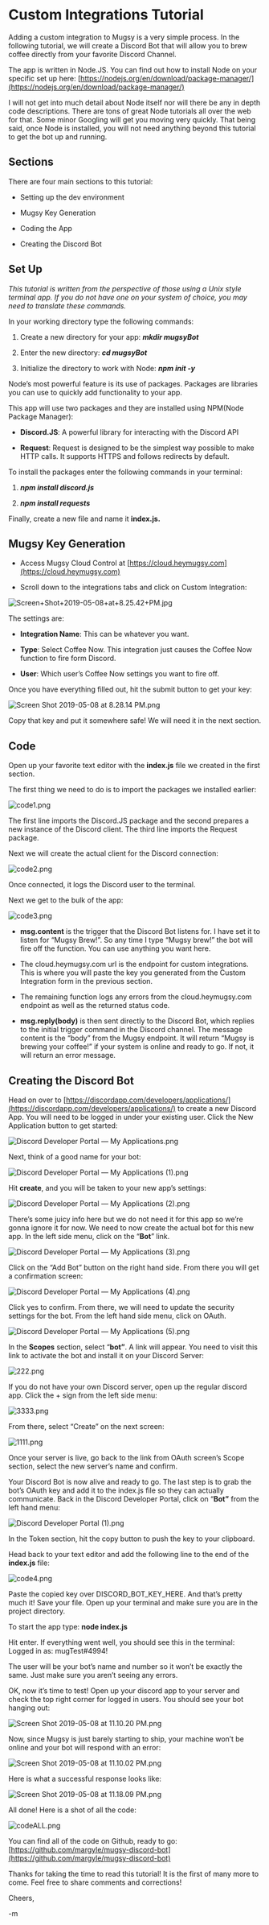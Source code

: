 Custom Integrations Tutorial
============================

Adding a custom integration to Mugsy is a very simple process. In the following tutorial, we will create a Discord Bot that will allow you to brew coffee directly from your favorite Discord Channel.

The app is written in Node.JS. You can find out how to install Node on your specific set up here: [https://nodejs.org/en/download/package-manager/](https://nodejs.org/en/download/package-manager/)

I will not get into much detail about Node itself nor will there be any in depth code descriptions. There are tons of great Node tutorials all over the web for that. Some minor Googling will get you moving very quickly. That being said, once Node is installed, you will not need anything beyond this tutorial to get the bot up and running.

Sections
--------

There are four main sections to this tutorial:

*   Setting up the dev environment
    
*   Mugsy Key Generation
    
*   Coding the App
    
*   Creating the Discord Bot
    

Set Up
------

_This tutorial is written from the perspective of those using a Unix style terminal app. If you do not have one on your system of choice, you may need to translate these commands._

In your working directory type the following commands:

1.  Create a new directory for your app: **_mkdir mugsyBot_**
    
2.  Enter the new directory: **_cd mugsyBot_**
    
3.  Initialize the directory to work with Node: **_npm init -y_**
    

Node’s most powerful feature is its use of packages. Packages are libraries you can use to quickly add functionality to your app.

This app will use two packages and they are installed using NPM(Node Package Manager):

*   **Discord.JS**: A powerful library for interacting with the Discord API
    
*   **Request**: Request is designed to be the simplest way possible to make HTTP calls. It supports HTTPS and follows redirects by default.
    

To install the packages enter the following commands in your terminal:

1.  **_npm install discord.js_**
    
2.  **_npm install requests_**
    

Finally, create a new file and name it **index.js.**

Mugsy Key Generation
--------------------

*   Access Mugsy Cloud Control at [https://cloud.heymugsy.com](https://cloud.heymugsy.com)
    
*   Scroll down to the integrations tabs and click on Custom Integration:
    

![Screen+Shot+2019-05-08+at+8.25.42+PM.jpg](https://images.squarespace-cdn.com/content/v1/55f8db72e4b0219d1ebd9acc/1557369705635-WLUPHSXUD3ORG0LYMT6E/ke17ZwdGBToddI8pDm48kMcTyXlylfQy0JbEDUoEo1N7gQa3H78H3Y0txjaiv_0fDoOvxcdMmMKkDsyUqMSsMWxHk725yiiHCCLfrh8O1z5QHyNOqBUUEtDDsRWrJLTmUK_IB3X7lRAWenxoBFomxemwY-AOXNaqU9Kd_wXST22GPQ9jHP9TW7rcS2T-6s-f/Screen%2BShot%2B2019-05-08%2Bat%2B8.25.42%2BPM.jpg)

The settings are:

*   **Integration Name**: This can be whatever you want.
    
*   **Type**: Select Coffee Now. This integration just causes the Coffee Now function to fire form Discord.
    
*   **User**: Which user’s Coffee Now settings you want to fire off.
    

Once you have everything filled out, hit the submit button to get your key:

![Screen Shot 2019-05-08 at 8.28.14 PM.png](https://images.squarespace-cdn.com/content/v1/55f8db72e4b0219d1ebd9acc/1557367101819-VVAF7WBWYODZ9WM766NF/ke17ZwdGBToddI8pDm48kKuEVib_B0z14WOkpj5pGjxZw-zPPgdn4jUwVcJE1ZvWQUxwkmyExglNqGp0IvTJZamWLI2zvYWH8K3-s_4yszcp2ryTI0HqTOaaUohrI8PISR0Dc2KFYCKUUezwZ779Ja9IXpfsfHAGC5QO71xG8PQ/Screen+Shot+2019-05-08+at+8.28.14+PM.png)

Copy that key and put it somewhere safe! We will need it in the next section.

Code
----

Open up your favorite text editor with the **index.js** file we created in the first section.

The first thing we need to do is to import the packages we installed earlier:

![code1.png](https://images.squarespace-cdn.com/content/v1/55f8db72e4b0219d1ebd9acc/1557367248476-IMQPYNA025IXQBOHPJ4Q/ke17ZwdGBToddI8pDm48kJYduKvjWkmpup8mk1yq9RYUqsxRUqqbr1mOJYKfIPR7LoDQ9mXPOjoJoqy81S2I8N_N4V1vUb5AoIIIbLZhVYxCRW4BPu10St3TBAUQYVKc3qCY16Bac5Ah6kwlLTJXt64GHOL2QffRhsIDTj1zNZQPxBZ78JUCc64QjFUwFyDF/code1.png)

The first line imports the Discord.JS package and the second prepares a new instance of the Discord client. The third line imports the Request package.

Next we will create the actual client for the Discord connection:

![code2.png](https://images.squarespace-cdn.com/content/v1/55f8db72e4b0219d1ebd9acc/1557367456996-P5L8VJ6VZ91P8QZR98UY/ke17ZwdGBToddI8pDm48kF5pclQo8dPaT6gbLML5WUQUqsxRUqqbr1mOJYKfIPR7LoDQ9mXPOjoJoqy81S2I8N_N4V1vUb5AoIIIbLZhVYxCRW4BPu10St3TBAUQYVKcjxIGHNmc6vQ4Z6QI181yoDKfHLGXfHMi3C8g9DTvZAIMW89k1YQd91nIB2t4H5GG/code2.png)

Once connected, it logs the Discord user to the terminal.

Next we get to the bulk of the app:

![code3.png](https://images.squarespace-cdn.com/content/v1/55f8db72e4b0219d1ebd9acc/1557367705851-DXUFPTYW8WB59DDUI46X/ke17ZwdGBToddI8pDm48kGTWiXfZ4vNLU8irDoAmzioUqsxRUqqbr1mOJYKfIPR7LoDQ9mXPOjoJoqy81S2I8N_N4V1vUb5AoIIIbLZhVYy7Mythp_T-mtop-vrsUOmeInPi9iDjx9w8K4ZfjXt2dqjWV-aABg2_9lAWnFGdqkAtf84iGOkVR1HKm_BKkPNWCjLISwBs8eEdxAxTptZAUg/code3.png)

*   **msg.content** is the trigger that the Discord Bot listens for. I have set it to listen for “Mugsy Brew!”. So any time I type “Mugsy brew!” the bot will fire off the function. You can use anything you want here.
    
*   The cloud.heymugsy.com url is the endpoint for custom integrations. This is where you will paste the key you generated from the Custom Integration form in the previous section.
    
*   The remaining function logs any errors from the cloud.heymugsy.com endpoint as well as the returned status code.
    
*   **msg.reply(body)** is then sent directly to the Discord Bot, which replies to the initial trigger command in the Discord channel. The message content is the “body” from the Mugsy endpoint. It will return “Mugsy is brewing your coffee!” if your system is online and ready to go. If not, it will return an error message.
    

Creating the Discord Bot
------------------------

Head on over to [https://discordapp.com/developers/applications/](https://discordapp.com/developers/applications/) to create a new Discord App. You will need to be logged in under your existing user. Click the New Application button to get started:

![Discord Developer Portal — My Applications.png](https://images.squarespace-cdn.com/content/v1/55f8db72e4b0219d1ebd9acc/1557369353194-8OBL6AZOB59OCTOZ4O1P/ke17ZwdGBToddI8pDm48kHhA51uBkJ9O5vIzY5CH9rEUqsxRUqqbr1mOJYKfIPR7LoDQ9mXPOjoJoqy81S2I8N_N4V1vUb5AoIIIbLZhVYxCRW4BPu10St3TBAUQYVKcC1PoWyNUGRqnBettanOXLzlxHFmdYB6pt-dq5GLMRzhvfNThqKA3fsI8DXGi2rmP/Discord+Developer+Portal+%E2%80%94+My+Applications.png)

Next, think of a good name for your bot:

![Discord Developer Portal — My Applications (1).png](https://images.squarespace-cdn.com/content/v1/55f8db72e4b0219d1ebd9acc/1557369418364-Y1AFQE9WPJZ71FY944Q0/ke17ZwdGBToddI8pDm48kHhA51uBkJ9O5vIzY5CH9rEUqsxRUqqbr1mOJYKfIPR7LoDQ9mXPOjoJoqy81S2I8N_N4V1vUb5AoIIIbLZhVYxCRW4BPu10St3TBAUQYVKcC1PoWyNUGRqnBettanOXLzlxHFmdYB6pt-dq5GLMRzhvfNThqKA3fsI8DXGi2rmP/Discord+Developer+Portal+%E2%80%94+My+Applications+%281%29.png)

Hit **create**, and you will be taken to your new app’s settings:

![Discord Developer Portal — My Applications (2).png](https://images.squarespace-cdn.com/content/v1/55f8db72e4b0219d1ebd9acc/1557369484957-74NMCYZ4PPUYU4OKZ15R/ke17ZwdGBToddI8pDm48kHhA51uBkJ9O5vIzY5CH9rEUqsxRUqqbr1mOJYKfIPR7LoDQ9mXPOjoJoqy81S2I8N_N4V1vUb5AoIIIbLZhVYxCRW4BPu10St3TBAUQYVKcC1PoWyNUGRqnBettanOXLzlxHFmdYB6pt-dq5GLMRzhvfNThqKA3fsI8DXGi2rmP/Discord+Developer+Portal+%E2%80%94+My+Applications+%282%29.png)

There’s some juicy info here but we do not need it for this app so we’re gonna ignore it for now. We need to now create the actual bot for this new app. In the left side menu, click on the “**Bot**” link.

![Discord Developer Portal — My Applications (3).png](https://images.squarespace-cdn.com/content/v1/55f8db72e4b0219d1ebd9acc/1557369626404-XQTO9SJRLNZ4J4S1JNAZ/ke17ZwdGBToddI8pDm48kHhA51uBkJ9O5vIzY5CH9rEUqsxRUqqbr1mOJYKfIPR7LoDQ9mXPOjoJoqy81S2I8N_N4V1vUb5AoIIIbLZhVYxCRW4BPu10St3TBAUQYVKcC1PoWyNUGRqnBettanOXLzlxHFmdYB6pt-dq5GLMRzhvfNThqKA3fsI8DXGi2rmP/Discord+Developer+Portal+%E2%80%94+My+Applications+%283%29.png)

Click on the “Add Bot” button on the right hand side. From there you will get a confirmation screen:

![Discord Developer Portal — My Applications (4).png](https://images.squarespace-cdn.com/content/v1/55f8db72e4b0219d1ebd9acc/1557369791548-C8NZ3NUWD8TCF1AZ0A0P/ke17ZwdGBToddI8pDm48kHhA51uBkJ9O5vIzY5CH9rEUqsxRUqqbr1mOJYKfIPR7LoDQ9mXPOjoJoqy81S2I8N_N4V1vUb5AoIIIbLZhVYxCRW4BPu10St3TBAUQYVKcC1PoWyNUGRqnBettanOXLzlxHFmdYB6pt-dq5GLMRzhvfNThqKA3fsI8DXGi2rmP/Discord+Developer+Portal+%E2%80%94+My+Applications+%284%29.png)

Click yes to confirm. From there, we will need to update the security settings for the bot. From the left hand side menu, click on OAuth.

![Discord Developer Portal — My Applications (5).png](https://images.squarespace-cdn.com/content/v1/55f8db72e4b0219d1ebd9acc/1557369899910-01FW2CU2CH4TUGEJ9RSI/ke17ZwdGBToddI8pDm48kHhA51uBkJ9O5vIzY5CH9rEUqsxRUqqbr1mOJYKfIPR7LoDQ9mXPOjoJoqy81S2I8N_N4V1vUb5AoIIIbLZhVYxCRW4BPu10St3TBAUQYVKcC1PoWyNUGRqnBettanOXLzlxHFmdYB6pt-dq5GLMRzhvfNThqKA3fsI8DXGi2rmP/Discord+Developer+Portal+%E2%80%94+My+Applications+%285%29.png)

In the **Scopes** section, select “**bot”**. A link will appear. You need to visit this link to activate the bot and install it on your Discord Server:

![222.png](https://images.squarespace-cdn.com/content/v1/55f8db72e4b0219d1ebd9acc/1557370148235-Z637CSOKRTGVOAXAC56M/ke17ZwdGBToddI8pDm48kHhA51uBkJ9O5vIzY5CH9rEUqsxRUqqbr1mOJYKfIPR7LoDQ9mXPOjoJoqy81S2I8N_N4V1vUb5AoIIIbLZhVYxCRW4BPu10St3TBAUQYVKcC1PoWyNUGRqnBettanOXLzlxHFmdYB6pt-dq5GLMRzhvfNThqKA3fsI8DXGi2rmP/222.png)

If you do not have your own Discord server, open up the regular discord app. Click the + sign from the left side menu:

![3333.png](https://images.squarespace-cdn.com/content/v1/55f8db72e4b0219d1ebd9acc/1557370304460-OJQMMEZIZZ5IEJ548UHN/ke17ZwdGBToddI8pDm48kHhA51uBkJ9O5vIzY5CH9rEUqsxRUqqbr1mOJYKfIPR7LoDQ9mXPOjoJoqy81S2I8N_N4V1vUb5AoIIIbLZhVYxCRW4BPu10St3TBAUQYVKcC1PoWyNUGRqnBettanOXLzlxHFmdYB6pt-dq5GLMRzhvfNThqKA3fsI8DXGi2rmP/3333.png)

From there, select “Create” on the next screen:

![1111.png](https://images.squarespace-cdn.com/content/v1/55f8db72e4b0219d1ebd9acc/1557370375792-WWB0258J7C85E322IOH7/ke17ZwdGBToddI8pDm48kGz8d67UD4wuVIS2ijUDs4EUqsxRUqqbr1mOJYKfIPR7LoDQ9mXPOjoJoqy81S2I8N_N4V1vUb5AoIIIbLZhVYxCRW4BPu10St3TBAUQYVKc_xQ9CGaIBCne9p1y8ym8w9wQwst351A1oqMg7ua7acHhzZ1nNlG3HfJwJ_vIEaq6/1111.png)

Once your server is live, go back to the link from OAuth screen’s Scope section, select the new server’s name and confirm.

Your Discord Bot is now alive and ready to go. The last step is to grab the bot’s OAuth key and add it to the index.js file so they can actually communicate. Back in the Discord Developer Portal, click on “**Bot”** from the left hand menu:

![Discord Developer Portal (1).png](https://images.squarespace-cdn.com/content/v1/55f8db72e4b0219d1ebd9acc/1557370714428-30F6D8SQ1LOTY1TY5KBS/ke17ZwdGBToddI8pDm48kHhA51uBkJ9O5vIzY5CH9rEUqsxRUqqbr1mOJYKfIPR7LoDQ9mXPOjoJoqy81S2I8N_N4V1vUb5AoIIIbLZhVYxCRW4BPu10St3TBAUQYVKcC1PoWyNUGRqnBettanOXLzlxHFmdYB6pt-dq5GLMRzhvfNThqKA3fsI8DXGi2rmP/Discord+Developer+Portal+%281%29.png)

In the Token section, hit the copy button to push the key to your clipboard.

Head back to your text editor and add the following line to the end of the **index.js** file:

![code4.png](https://images.squarespace-cdn.com/content/v1/55f8db72e4b0219d1ebd9acc/1557370904036-UF25AIHOQ7UTWDOQSNPM/ke17ZwdGBToddI8pDm48kOdmqHgEYSpn_3FNueQlP9QUqsxRUqqbr1mOJYKfIPR7LoDQ9mXPOjoJoqy81S2I8N_N4V1vUb5AoIIIbLZhVYy7Mythp_T-mtop-vrsUOmeInPi9iDjx9w8K4ZfjXt2dtWeRhmBa0US1URbtnx7dsH07YC8iTx1vhiQD4yB2wUyCjLISwBs8eEdxAxTptZAUg/code4.png)

Paste the copied key over DISCORD\_BOT\_KEY\_HERE. And that’s pretty much it! Save your file. Open up your terminal and make sure you are in the project directory.

To start the app type: **node index.js**

Hit enter. If everything went well, you should see this in the terminal: Logged in as: mugTest#4994!

The user will be your bot’s name and number so it won’t be exactly the same. Just make sure you aren’t seeing any errors.

OK, now it’s time to test! Open up your discord app to your server and check the top right corner for logged in users. You should see your bot hanging out:

![Screen Shot 2019-05-08 at 11.10.20 PM.png](https://images.squarespace-cdn.com/content/v1/55f8db72e4b0219d1ebd9acc/1557371476649-WWWHCNA9L0CONFVU7L2I/ke17ZwdGBToddI8pDm48kK73yyuJ87a1XSkdqhdpznRZw-zPPgdn4jUwVcJE1ZvWhcwhEtWJXoshNdA9f1qD7TNdqww6z_61iXx7yO_mnkpQmIfH2BpW4mGsygTp3GFS7_IFPWeWx4CpCPLgC9q8Ug/Screen+Shot+2019-05-08+at+11.10.20+PM.png)

Now, since Mugsy is just barely starting to ship, your machine won’t be online and your bot will respond with an error:

![Screen Shot 2019-05-08 at 11.10.02 PM.png](https://images.squarespace-cdn.com/content/v1/55f8db72e4b0219d1ebd9acc/1557371813635-F44QJBFDXUXLBP1N4Q0F/ke17ZwdGBToddI8pDm48kJN3EFBHbYT_4f717P5vIQxZw-zPPgdn4jUwVcJE1ZvWQUxwkmyExglNqGp0IvTJZamWLI2zvYWH8K3-s_4yszcp2ryTI0HqTOaaUohrI8PITRihEpT6Pb-5Cfl-RhgDemhsOHVNdVTKpBwVAEwgDGY/Screen+Shot+2019-05-08+at+11.10.02+PM.png)

Here is what a successful response looks like:

![Screen Shot 2019-05-08 at 11.18.09 PM.png](https://images.squarespace-cdn.com/content/v1/55f8db72e4b0219d1ebd9acc/1557371908822-XG0QASFXO51P2DG9SNUA/ke17ZwdGBToddI8pDm48kP3O7cEwTyjnsxvEwrJgAWBZw-zPPgdn4jUwVcJE1ZvWQUxwkmyExglNqGp0IvTJZUJFbgE-7XRK3dMEBRBhUpyHTZ540KzbyC2SfhAkuyBpil1cCaz35xDjQ9D7lgN-czJ8YJqucADmb23EwA4ocuE/Screen+Shot+2019-05-08+at+11.18.09+PM.png)

All done! Here is a shot of all the code:

![codeALL.png](https://images.squarespace-cdn.com/content/v1/55f8db72e4b0219d1ebd9acc/1557371997234-HLENQCOVFMEQETQABHPE/ke17ZwdGBToddI8pDm48kLx6H2fklkKU9yanlRhmNot7gQa3H78H3Y0txjaiv_0fDoOvxcdMmMKkDsyUqMSsMWxHk725yiiHCCLfrh8O1z5QPOohDIaIeljMHgDF5CVlOqpeNLcJ80NK65_fV7S1UZ-tIkU3EZboOiMryQ2ZX1jwOacXKzmrr8YDlGha-GbCoRwB-dUGsSquCnVTFQcaRg/codeALL.png)

You can find all of the code on Github, ready to go: [https://github.com/margyle/mugsy-discord-bot](https://github.com/margyle/mugsy-discord-bot)

Thanks for taking the time to read this tutorial! It is the first of many more to come.  Feel free to share comments and corrections!

Cheers,

\-m
